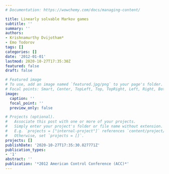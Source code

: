 ```yaml
---
# Documentation: https://wowchemy.com/docs/managing-content/

title: Linearly solvable Markov games
subtitle: ''
summary: ''
authors:
- Krishnamurthy Dvijotham*
- Emo Todorov
tags: []
categories: []
date: '2012-01-01'
lastmod: 2020-10-27T17:35:30Z
featured: false
draft: false

# Featured image
# To use, add an image named `featured.jpg/png` to your page's folder.
# Focal points: Smart, Center, TopLeft, Top, TopRight, Left, Right, BottomLeft, Bottom, BottomRight.
image:
  caption: ''
  focal_point: ''
  preview_only: false

# Projects (optional).
#   Associate this post with one or more of your projects.
#   Simply enter your project's folder or file name without extension.
#   E.g. `projects = ["internal-project"]` references `content/project/deep-learning/index.md`.
#   Otherwise, set `projects = []`.
projects: []
publishDate: '2020-10-27T17:35:30.827771Z'
publication_types:
- '1'
abstract: ''
publication: '*2012 American Control Conference (ACC)*'
---
```

